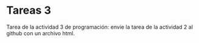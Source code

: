 # Tareas 3
Tarea de la actividad 3 de programación: envie la tarea de la actividad 2 al github con un archivo html.
